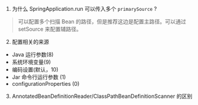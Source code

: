1. 为什么 SpringApplication.run 可以传入多个 `primarySource` ?
> 可以配置多个扫描 Bean 的路径，但是推荐这边是配置主路径。可以通过 setSource 来配置辅路径。

2. 配置相关的来源
- Java 运行参数(8)
- 系统环境变量(9)
- 编码设置(默认，10)
- Jar 命令行运行参数 (1)
- configurationProperties (0)

3. AnnotatedBeanDefinitionReader/ClassPathBeanDefinitionScanner 的区别
